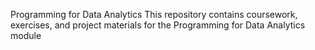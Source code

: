 Programming for Data Analytics
This repository contains coursework, exercises, and project materials for the Programming for Data Analytics module
